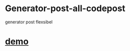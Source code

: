 # Generator-post-all-codepost
generator post flexsibel
# [demo](https://codehiru.blogspot.com/2024/09/generator-post-all-codepost.html?m=1)
